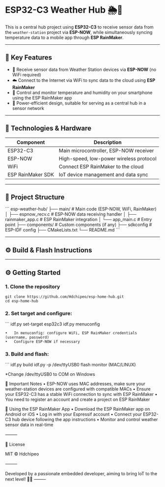 # ESP32-C3 Weather Hub 🌦️📡

This is a central hub project using **ESP32-C3** to receive sensor data from the `weather-station` project via **ESP-NOW**, while simultaneously syncing temperature data to a mobile app through **ESP RainMaker**.

---

## 🚀 Key Features

- 📡 Receive sensor data from Weather Station devices via **ESP-NOW** (no WiFi required)
- ☁️ Connect to the Internet via WiFi to sync data to the cloud using **ESP RainMaker**
- 📲 Control and monitor temperature and humidity on your smartphone using the ESP RainMaker app
- 🔋 Power-efficient design, suitable for serving as a central hub in a sensor network

---

## 🧰 Technologies & Hardware

| Component         | Description                           |
|-------------------|-------------------------------------|
| ESP32-C3          | Main microcontroller, ESP-NOW receiver |
| ESP-NOW           | High-speed, low-power wireless protocol |
| WiFi              | Connect ESP RainMaker to the cloud  |
| ESP RainMaker SDK | IoT device management and data sync |

---

## 📁 Project Structure
\`\`\`
esp-weather-hub/
├── main/                  # Main code (ESP-NOW, WiFi, RainMaker)
│   ├── espnow_recv.c      # ESP-NOW data receiving handler
│   ├── rainmaker_app.c    # ESP RainMaker integration
│   └── app_main.c         # Entry point
├── components/            # Custom components (if any)
├── sdkconfig              # ESP-IDF config
├── CMakeLists.txt
└── README.md
\`\`\`

---

## ⚙️ Build & Flash Instructions

---

## ⚙️ Getting Started

### 1. Clone the repository

```terminal
git clone https://github.com/Hdchipeo/esp-home-hub.git
cd esp-home-hub
```

### 2. Set target and configure:

\`\`\`
idf.py set-target esp32c3
idf.py menuconfig

	•	In menuconfig: configure WiFi, ESP RainMaker credentials (username, password)
	•	Configure ESP-NOW if necessary

### 3. Build and flash:

\`\`\`
idf.py build
idf.py -p /dev/ttyUSB0 flash monitor (MAC/LINUX)


*Change /dev/ttyUSB0 to COM on Windows

🔧 Important Notes
	•	ESP-NOW uses MAC addresses, make sure your weather-station devices are configured with compatible MACs
	•	Ensure your ESP32-C3 has a stable WiFi connection to sync with ESP RainMaker
	•	You need to register an account and create a project on ESP RainMaker

📱 Using the ESP RainMaker App
	•	Download the ESP RainMaker app on Android or iOS
	•	Log in with your Espressif account
	•	Connect your ESP32-C3 hub device following the app instructions
	•	Monitor and control weather sensor data in real-time

⸻

📄 License

MIT © Hdchipeo

⸻

Developed by a passionate embedded developer, aiming to bring IoT to the next level! 🚀🤖
⸻
